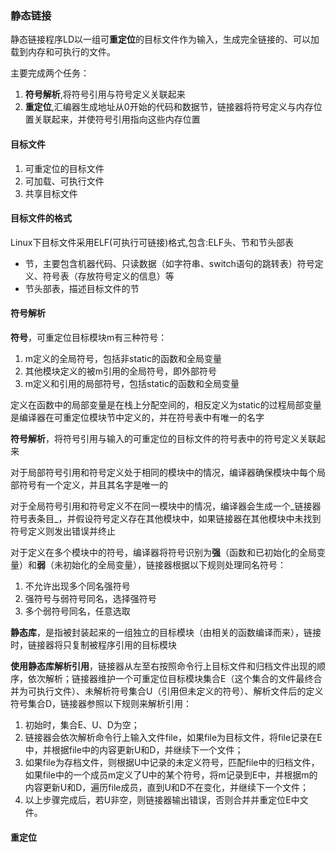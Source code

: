 ### 静态链接
静态链接程序LD以一组可**重定位**的目标文件作为输入，生成完全链接的、可以加载到内存和可执行的文件。

主要完成两个任务：
1. **符号解析**,将符号引用与符号定义关联起来
2. **重定位**,汇编器生成地址从0开始的代码和数据节，链接器将符号定义与内存位置关联起来，并使符号引用指向这些内存位置
#### 目标文件
1. 可重定位的目标文件
2. 可加载、可执行文件
3. 共享目标文件
#### 目标文件的格式
Linux下目标文件采用ELF(可执行可链接)格式,包含:ELF头、节和节头部表
- 节，主要包含机器代码、只读数据（如字符串、switch语句的跳转表）符号定义、符号表（存放符号定义的信息）等
- 节头部表，描述目标文件的节
#### 符号解析
**符号**，可重定位目标模块m有三种符号：
1. m定义的全局符号，包括非static的函数和全局变量
2. 其他模块定义的被m引用的全局符号，即外部符号
3. m定义和引用的局部符号，包括static的函数和全局变量

定义在函数中的局部变量是在栈上分配空间的，相反定义为static的过程局部变量是编译器在可重定位模块节中定义的，并在符号表中有唯一的名字

**符号解析**，将符号引用与输入的可重定位的目标文件的符号表中的符号定义关联起来

对于局部符号引用和符号定义处于相同的模块中的情况，编译器确保模块中每个局部符号有一个定义，并且其名字是唯一的

对于全局符号引用和符号定义不在同一模块中的情况，编译器会生成一个_链接器符号表条目_，并假设符号定义存在其他模块中，如果链接器在其他模块中未找到符号定义则发出错误并终止

对于定义在多个模块中的符号，编译器将符号识别为**强**（函数和已初始化的全局变量）和**弱**（未初始化的全局变量），链接器根据以下规则处理同名符号：
1. 不允许出现多个同名强符号
2. 强符号与弱符号同名，选择强符号
3. 多个弱符号同名，任意选取

**静态库**，是指被封装起来的一组独立的目标模块（由相关的函数编译而来），链接时，链接器将只复制被程序引用的目标模块

**使用静态库解析引用**，链接器从左至右按照命令行上目标文件和归档文件出现的顺序，依次解析；链接器维护一个可重定位目标模块集合E（这个集合的文件最终合并为可执行文件）、未解析符号集合U（引用但未定义的符号）、解析文件后的定义符号集合D，链接器参照以下规则来解析引用：
1. 初始时，集合E、U、D为空；
2. 链接器会依次解析命令行上输入文件file，如果file为目标文件，将file记录在E中，并根据file中的内容更新U和D，并继续下一个文件；
3. 如果file为存档文件，则根据U中记录的未定义符号，匹配file中的归档文件，如果file中的一个成员m定义了U中的某个符号，将m记录到E中，并根据m的内容更新U和D，遍历file成员，直到U和D不在变化，并继续下一个文件；
4. 以上步骤完成后，若U非空，则链接器输出错误，否则合并并重定位E中文件。
#### 重定位
